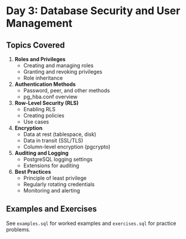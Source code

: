 # Day 3: Database Security and User Management

## Topics Covered

1. **Roles and Privileges**
   - Creating and managing roles
   - Granting and revoking privileges
   - Role inheritance
2. **Authentication Methods**
   - Password, peer, and other methods
   - pg_hba.conf overview
3. **Row-Level Security (RLS)**
   - Enabling RLS
   - Creating policies
   - Use cases
4. **Encryption**
   - Data at rest (tablespace, disk)
   - Data in transit (SSL/TLS)
   - Column-level encryption (pgcrypto)
5. **Auditing and Logging**
   - PostgreSQL logging settings
   - Extensions for auditing
6. **Best Practices**
   - Principle of least privilege
   - Regularly rotating credentials
   - Monitoring and alerting

## Examples and Exercises

See `examples.sql` for worked examples and `exercises.sql` for practice problems.
